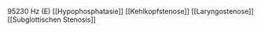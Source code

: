 95230 Hz (E)
[[Hypophosphatasie]]
[[Kehlkopfstenose]]
[[Laryngostenose]]
[[Subglottischen Stenosis]]